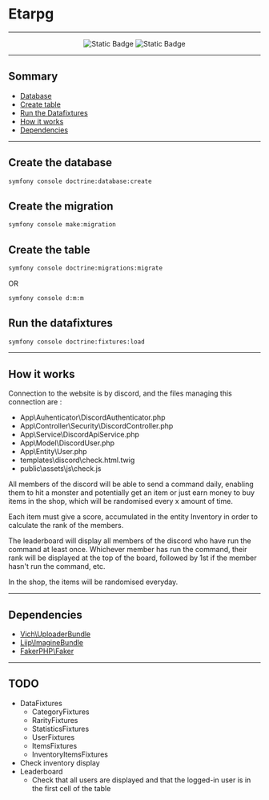 # Etarpg

---

<div align="center">

![Static Badge](https://img.shields.io/badge/Symfony-7.0-red?logo=Symfony&label=symfony&logoColor=white)
![Static Badge](https://img.shields.io/badge/php-%5E8.2-red?logo=php&label=php)

</div>

---

## Sommary
- [Database](#create-the-database)
- [Create table](#create-the-table)
- [Run the Datafixtures](#run-the-datafixtures)
- [How it works](#how-it-works)
- [Dependencies](#dependencies)

---

## Create the database
```bash
symfony console doctrine:database:create
```

## Create the migration
```bash
symfony console make:migration
```

## Create the table
```bash
symfony console doctrine:migrations:migrate
```
OR  
```bash
symfony console d:m:m
```

## Run the datafixtures
```bash
symfony console doctrine:fixtures:load
```

---

## How it works
Connection to the website is by discord, and the files managing this connection are :  
- App\Auhenticator\DiscordAuthenticator.php
- App\Controller\Security\DiscordController.php
- App\Service\DiscordApiService.php
- App\Model\DiscordUser.php
- App\Entity\User.php
- templates\discord\check.html.twig
- public\assets\js\check.js

All members of the discord will be able to send a command daily, enabling them to hit a monster and potentially get an item or just earn money to buy items in the shop, which will be randomised every x amount of time.  

Each item must give a score, accumulated in the entity Inventory in order to calculate the rank of the members.  

The leaderboard will display all members of the discord who have run the command at least once. Whichever member has run the command, their rank will be displayed at the top of the board, followed by 1st if the member hasn't run the command, etc.  

In the shop, the items will be randomised everyday.

---

## Dependencies
- [Vich\UploaderBundle](https://github.com/dustin10/VichUploaderBundle)
- [Liip\ImagineBundle](https://github.com/liip/LiipImagineBundle)
- [FakerPHP\Faker](https://github.com/FakerPHP/Faker)

---

## TODO
- DataFixtures
    - CategoryFixtures
    - RarityFixtures
    - StatisticsFixtures
    - UserFixtures
    - ItemsFixtures
    - InventoryItemsFixtures
- Check inventory display
- Leaderboard
    - Check that all users are displayed and that the logged-in user is in the first cell of the table
    